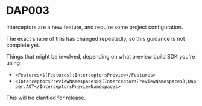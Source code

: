 ﻿# DAP003

Interceptors are a new feature, and require some project configuration.

The exact shape of this has changed repeatedly, so this guidance is not complete yet.

Things that might be involved, depending on what preview build SDK you're using:

- `<Features>$(Features);InterceptorsPreview</Features>`
- `<InterceptorsPreviewNamespaces>$(InterceptorsPreviewNamespaces);Dapper.AOT</InterceptorsPreviewNamespaces>`

This will be clarified for release.